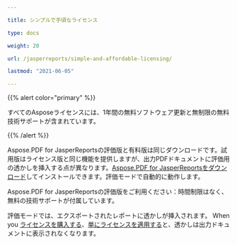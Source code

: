 ```yaml
---

title: シンプルで手頃なライセンス

type: docs

weight: 20

url: /jasperreports/simple-and-affordable-licensing/

lastmod: "2021-06-05"

---
```




{{% alert color="primary" %}}



すべてのAsposeライセンスには、1年間の無料ソフトウェア更新と無制限の無料技術サポートが含まれています。



{{% /alert %}}



Aspose.PDF for JasperReportsの評価版と有料版は同じダウンロードです。試用版はライセンス版と同じ機能を提供しますが、出力PDFドキュメントに評価用の透かしを挿入する点が異なります。[Aspose.PDF for JasperReportsをダウンロード](http://www.aspose.com/community/files/67/jasperreports-exporters/aspose.pdf-for-jasperreports/default.aspx)してインストールできます。評価モードで自動的に動作します。



Aspose.PDF for JasperReportsの評価版をご利用ください：時間制限はなく、無料の技術サポートが付属しています。



評価モードでは、エクスポートされたレポートに透かしが挿入されます。 When you [ライセンスを購入する](http://www.aspose.com/community/forums/aspose.purchase/220/showforum.aspx)、[単にライセンスを適用する](/pdf/jasperreports/licensing/)と、透かしは出力ドキュメントに表示されなくなります。